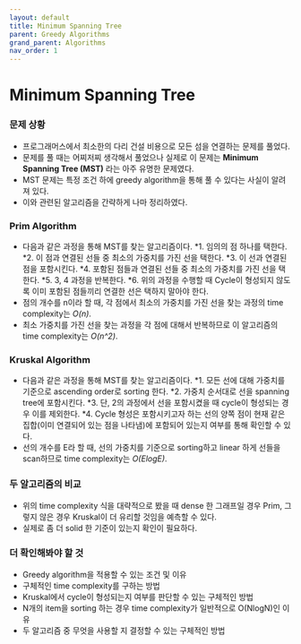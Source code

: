 ```yaml
---
layout: default
title: Minimum Spanning Tree
parent: Greedy Algorithms
grand_parent: Algorithms
nav_order: 1
---
```

# Minimum Spanning Tree
### 문제 상황
* 프로그래머스에서 최소한의 다리 건설 비용으로 모든 섬을 연결하는 문제를 풀었다.
* 문제를 풀 때는 어찌저찌 생각해서 풀었으나 실제로 이 문제는 **Minimum Spanning Tree (MST)** 라는 아주 유명한 문제였다.
* MST 문제는 특정 조건 하에 greedy algorithm을 통해 풀 수 있다는 사실이 알려져 있다.
* 이와 관련된 알고리즘을 간략하게 나마 정리하였다.

### Prim Algorithm
* 다음과 같은 과정을 통해 MST를 찾는 알고리즘이다.
*1. 임의의 점 하나를 택한다.
*2. 이 점과 연결된 선들 중 최소의 가중치를 가진 선을 택한다.
*3. 이 선과 연결된 점을 포함시킨다.
*4. 포함된 점들과 연결된 선들 중 최소의 가중치를 가진 선을 택한다.
*5. 3, 4 과정을 반복한다.
*6. 위의 과정을 수행할 때 Cycle이 형성되지 않도록 이미 포함된 점들끼리 연결한 선은 택하지 말아야 한다.
* 점의 개수를 n이라 할 때, 각 점에서 최소의 가중치를 가진 선을 찾는 과정의 time complexity는 *O(n)*.
* 최소 가중치를 가진 선을 찾는 과정을 각 점에 대해서 반복하므로 이 알고리즘의 time complexity는 *O(n^2)*.

### Kruskal Algorithm
* 다음과 같은 과정을 통해 MST를 찾는 알고리즘이다.
*1. 모든 선에 대해 가중치를 기준으로 ascending order로 sorting 한다.
*2. 가중치 순서대로 선을 spanning tree에 포함시킨다.
*3. 단, 2의 과정에서 선을 포함시켰을 때 cycle이 형성되는 경우 이를 제외한다.
*4. Cycle 형성은 포함시키고자 하는 선의 양쪽 점이 현재 같은 집합(이미 연결되어 있는 점을 나타냄)에 포함되어 있는지 여부를 통해 확인할 수 있다.
* 선의 개수를 E라 할 때, 선의 가중치를 기준으로 sorting하고 linear 하게 선들을 scan하므로 time complexity는 *O(ElogE)*.

### 두 알고리즘의 비교
* 위의 time complexity 식을 대략적으로 봤을 때 dense 한 그래프일 경우 Prim, 그렇지 않은 경우 Kruskal이 더 유리할 것임을 예측할 수 있다.
* 실제로 좀 더 solid 한 기준이 있는지 확인이 필요하다.

### 더 확인해봐야 할 것
* Greedy algorithm을 적용할 수 있는 조건 및 이유
* 구체적인 time complexity를 구하는 방법
* Kruskal에서 cycle이 형성되는지 여부를 판단할 수 있는 구체적인 방법
* N개의 item을 sorting 하는 경우 time complexity가 일반적으로 O(NlogN)인 이유
* 두 알고리즘 중 무엇을 사용할 지 결정할 수 있는 구체적인 방법
